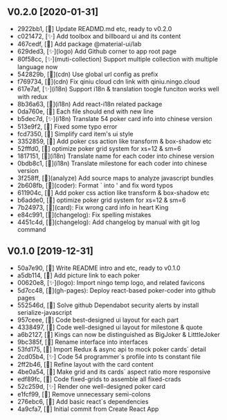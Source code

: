 ## V0.2.0 [2020-01-31]

* 2922bb1, [:rocket:] Update READMD.md etc, ready to v0.2.0
* c021472, [:sparkles:] Add toolbox and billboard ui and its content
* 467cedf, [:construction_worker:] Add package @material-ui/lab
* 629ded3, [:sparkles:]\(logo) Add Github corner to app root page
* 80f58cc, [:sparkles:]\(muti-collection) Support multiple collection with multiple language now
* 542829b, [:art:]\(cdn) Use global url config as prefix
* f769734, [:hammer:]\(cdn) Fix qiniu cloud cdn link with qiniu.ningo.cloud
* 617e7af, [:sparkles:]\(i18n) Support i18n & translation toogle funciton works well with redux
* 8b36a63, [:construction_worker:]\(i18n) Add react-i18n related package
* 0da760e, [:lipstick:] Each file should end with new line
* b5dec7d, [:sparkles:]\(i18n) Translate 54 poker card info into chinese version
* 513e9f2, [:lipstick:] Fixed some typo error
* fcd7350, [:lipstick:] Simplify card item's ui style
* 3352859, [:lipstick:] Add poker css action like transform & box-shadow etc
* 52fffd0, [:lipstick:] optimize poker grid system for xs=12 & sm=6
* 1817151, [:art:]\(i18n) Translate name for each coder into chinese version
* 0bdb8c1, [:art:]\(i18n) Translate milestone for each coder into chinese version
* 3f258ff, [:construction_worker:]\(analyze) Add source maps to analyze javascript bundles
* 2b608fb, [:lipstick:]\(coder): Format ` into ' and fix word typos
* 611904c, [:lipstick:] Add poker css action like transform & box-shadow etc
* b6adde0, [:lipstick:] optimize poker grid system for xs=12 & sm=6
* 7b24973, [:hammer:]\(card): Fix wrong card info in heart King
* e84c991, [:pencil:]\(changelog): Fix spelling mistakes
* 4451c4d, [:pencil:]\(changelog): Add changelog by manual with git log command

## V0.1.0 [2019-12-31]

* 50a7e90, [:rocket:] Write README intro and etc, ready to v0.1.0
* a5db114, [:art:] Add picture link to each poker
* 00620e8, [:sparkles:]\(logo): Import ningo temp logo, and related favicons
* 5d7cc48, [:construction_worker:]\(gh-pages): Deploy react-based poker-coder into github pages
* 552546d, [:construction_worker:] Solve github Dependabot security alerts by install serialize-javascript
* 957ceee, [:art:] Code best-designed ui layout for each part
* 4338497, [:art:] Code well-designed ui layout for milestone & quote
* a6b2127, [:bug:] Kings can now be distinguished as BigJoker & LitttleJoker
* 9bc385f, [:hammer:] Rename interface into interfaces
* 53fd175, [:art:] Import Redux & async api to mock poker cards` detail
* 2cd05b4, [:sparkles:] Code 54 programmer`s profile into ts constant file
* 2ff2b46, [:lipstick:] Refine layout with the card content
* 4be0a54, [:lipstick:] Make grid and its cards` aspect ratio more responsive
* edf89fc, [:lipstick:] Code fixed-grids to assemble all fixed-crads
* 52c259d, [:sparkles:] Render one well-designed poker card
* e1fcf99, [:hammer:] Remove unnecessary semi-colons
* 276ebc6, [:construction_worker:] Add basic react`s dependencies
* 4a9cfa7, [:tada:] Initial commit from Create React App